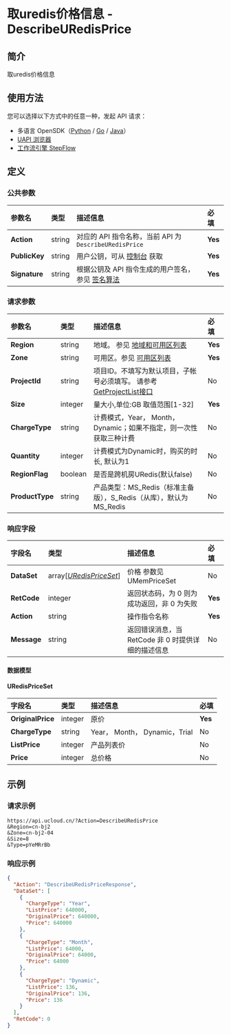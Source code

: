# 取uredis价格信息 - DescribeURedisPrice

## 简介

取uredis价格信息





## 使用方法

您可以选择以下方式中的任意一种，发起 API 请求：
- 多语言 OpenSDK（[Python](https://github.com/ucloud/ucloud-sdk-python3) / [Go](https://github.com/ucloud/ucloud-sdk-go) / [Java](https://github.com/ucloud/ucloud-sdk-java)）
- [UAPI 浏览器](https://console.ucloud.cn/uapi/detail?id=DescribeURedisPrice)
- [工作流引擎 StepFlow](https://console.ucloud.cn/stepflow/manage/)

## 定义

### 公共参数

| 参数名 | 类型 | 描述信息 | 必填 |
|:---|:---|:---|:---|
| **Action**     | string  | 对应的 API 指令名称，当前 API 为 `DescribeURedisPrice`                        | **Yes** |
| **PublicKey**  | string  | 用户公钥，可从 [控制台](https://console.ucloud.cn/uapi/apikey) 获取                                             | **Yes** |
| **Signature**  | string  | 根据公钥及 API 指令生成的用户签名，参见 [签名算法](api/summary/signature.md)  | **Yes** |

### 请求参数

| 参数名 | 类型 | 描述信息 | 必填 |
|:---|:---|:---|:---|
| **Region** | string | 地域。 参见 [地域和可用区列表](api/summary/regionlist) |**Yes**|
| **Zone** | string | 可用区。参见 [可用区列表](api/summary/regionlist) |**Yes**|
| **ProjectId** | string | 项目ID。不填写为默认项目，子帐号必须填写。 请参考[GetProjectList接口](api/summary/get_project_list) |No|
| **Size** | integer | 量大小,单位:GB  取值范围[1-32] |**Yes**|
| **ChargeType** | string | 计费模式，Year， Month， Dynamic；如果不指定，则一次性获取三种计费 |No|
| **Quantity** | integer | 计费模式为Dynamic时，购买的时长, 默认为1 |No|
| **RegionFlag** | boolean | 是否是跨机房URedis(默认false) |No|
| **ProductType** | string | 产品类型：MS_Redis（标准主备版），S_Redis（从库），默认为MS_Redis |No|

### 响应字段

| 字段名 | 类型 | 描述信息 | 必填 |
|:---|:---|:---|:---|
| **DataSet** | array[[*URedisPriceSet*](#URedisPriceSet)] | 价格 参数见 UMemPriceSet |No|
| **RetCode** | integer | 返回状态码，为 0 则为成功返回，非 0 为失败 |**Yes**|
| **Action** | string | 操作指令名称 |**Yes**|
| **Message** | string | 返回错误消息，当 RetCode 非 0 时提供详细的描述信息 |No|

#### 数据模型


#### URedisPriceSet

| 字段名 | 类型 | 描述信息 | 必填 |
|:---|:---|:---|:---|
| **OriginalPrice** | integer | 原价 |**Yes**|
| **ChargeType** | string | Year， Month， Dynamic，Trial |No|
| **ListPrice** | integer | 产品列表价 |No|
| **Price** | integer | 总价格 |No|

## 示例

### 请求示例
    
```
https://api.ucloud.cn/?Action=DescribeURedisPrice
&Region=cn-bj2
&Zone=cn-bj2-04
&Size=8
&Type=pYeMRrBb
```

### 响应示例
    
```json
{
  "Action": "DescribeURedisPriceResponse",
  "DataSet": [
    {
      "ChargeType": "Year",
      "ListPrice": 640000,
      "OriginalPrice": 640000,
      "Price": 640000
    },
    {
      "ChargeType": "Month",
      "ListPrice": 64000,
      "OriginalPrice": 64000,
      "Price": 64000
    },
    {
      "ChargeType": "Dynamic",
      "ListPrice": 136,
      "OriginalPrice": 136,
      "Price": 136
    }
  ],
  "RetCode": 0
}
```




